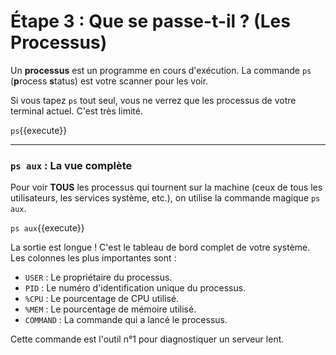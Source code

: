 # Étape 3 : Que se passe-t-il ? (Les Processus)

Un **processus** est un programme en cours d'exécution. La commande `ps` (**p**rocess **s**tatus) est votre scanner pour les voir.

Si vous tapez `ps` tout seul, vous ne verrez que les processus de votre terminal actuel. C'est très limité.

`ps`{{execute}}

---

### `ps aux` : La vue complète

Pour voir **TOUS** les processus qui tournent sur la machine (ceux de tous les utilisateurs, les services système, etc.), on utilise la commande magique `ps aux`.

`ps aux`{{execute}}

La sortie est longue ! C'est le tableau de bord complet de votre système. Les colonnes les plus importantes sont :
-   `USER` : Le propriétaire du processus.
-   `PID` : Le numéro d'identification unique du processus.
-   `%CPU` : Le pourcentage de CPU utilisé.
-   `%MEM` : Le pourcentage de mémoire utilisé.
-   `COMMAND` : La commande qui a lancé le processus.

Cette commande est l'outil n°1 pour diagnostiquer un serveur lent.